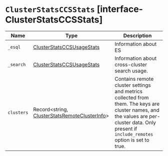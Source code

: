 # `ClusterStatsCCSStats` [interface-ClusterStatsCCSStats]

| Name | Type | Description |
| - | - | - |
| `_esql` | [ClusterStatsCCSUsageStats](./ClusterStatsCCSUsageStats.md) | Information about ES|QL cross-cluster query usage. |
| `_search` | [ClusterStatsCCSUsageStats](./ClusterStatsCCSUsageStats.md) | Information about cross-cluster search usage. |
| `clusters` | Record<string, [ClusterStatsRemoteClusterInfo](./ClusterStatsRemoteClusterInfo.md)> | Contains remote cluster settings and metrics collected from them. The keys are cluster names, and the values are per-cluster data. Only present if `include_remotes` option is set to true. |
